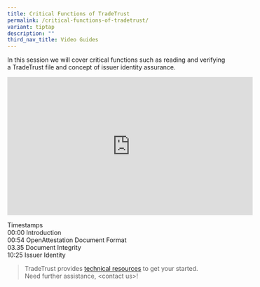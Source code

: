 ```yaml
---
title: Critical Functions of TradeTrust
permalink: /critical-functions-of-tradetrust/
variant: tiptap
description: ""
third_nav_title: Video Guides
---
```

<p>In this session we will cover critical functions such as reading and verifying
a TradeTrust file and concept of issuer identity assurance.</p>
<p></p>
<div class="iframe-wrapper">
<iframe height="315" width="560" allowfullscreen="true" frameborder="0" src="https://www.youtube.com/embed/NcR1M9NJ-PE?si=Ob2Ix-PNVALi4CQV"></iframe>
</div>
<p></p>
<p>Timestamps
<br>00:00 Introduction
<br>00:54 OpenAttestation Document Format
<br>03.35 Document Integrity
<br>10:25 Issuer Identity
<br>
</p>
<p></p>
<blockquote>
<p>TradeTrust provides <a href="https://staging-lite.d19rlfkkwl33mg.amplifyapp.com/Developers" rel="noopener noreferrer nofollow" target="_blank"><u>technical resources</u></a> to
get your started.
<br>Need further assistance, &lt;contact us&gt;!</p>
</blockquote>
<p></p>